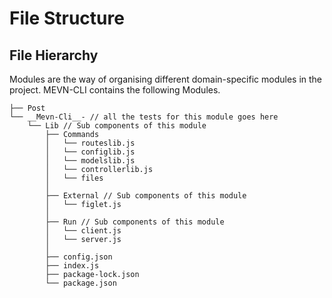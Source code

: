 # File Structure

## File Hierarchy
Modules are the way of organising different domain-specific modules in the project. MEVN-CLI contains the following Modules.

```
├── Post
└── __Mevn-Cli__- // all the tests for this module goes here
    └── Lib // Sub components of this module
        ├── Commands
        │   └── routeslib.js
        │   └── configlib.js
        │   └── modelslib.js
        │   └── controllerlib.js
        │   └── files
        │
        ├── External // Sub components of this module
        │   └── figlet.js
        │
        ├── Run // Sub components of this module
        │   └── client.js
        │   └── server.js
        │
        ├── config.json
        ├── index.js
        ├── package-lock.json
        └── package.json
```